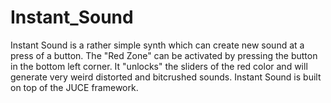# Instant_Sound
Instant Sound is a rather simple synth which can create new sound at a press of a button. The "Red Zone" can be activated by pressing the button in the bottom left corner. It "unlocks" the sliders of the red color and will generate very weird distorted and bitcrushed sounds. Instant Sound is built on top of the JUCE framework.
